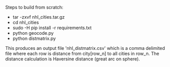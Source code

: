 Steps to build from scratch:

* tar -zxvf nhl_cities.tar.gz
* cd nhl_cities
* sudo -H pip install -r requirements.txt
* python geocode.py
* python distmatrix.py

This produces an output file 'nhl_distmatrix.csv' which is a comma
delimited file where each row is distance from city[row_n] to all
cities in row_n. The distance calculation is Haversine distance (great
arc on sphere).
